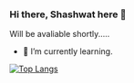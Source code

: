 ### Hi there, Shashwat here 👋

Will be avaliable shortly.....
<!--
**shashwatharsh/shashwatharsh** is a ✨ _special_ ✨ repository because its `README.md` (this file) appears on your GitHub profile.

Here are some ideas to get you started:


- 🌱 I’m currently learning.
- 👯 I’m looking to collaborate on ...
- 🤔 I’m looking for help with ...
- 💬 Ask me about ...
- 📫 How to reach me: ...
- 😄 Pronouns: ...
- ⚡ Fun fact: ...


- 🔭 I’m currently working on 
-->

- 🌱 I’m currently learning.

<!-- [![GitHub stats](https://github-readme-stats.vercel.app/api?username=shashwatharsh&count_private=true&show_icons=true&&theme=radical)](https://github.com/shashwatharsh) -->

[![Top Langs](https://github-readme-stats.vercel.app/api/top-langs/?username=shashwatharsh&layout=compact&show_icons=true&&theme=radical)](https://github.com/shashwatharsh)


